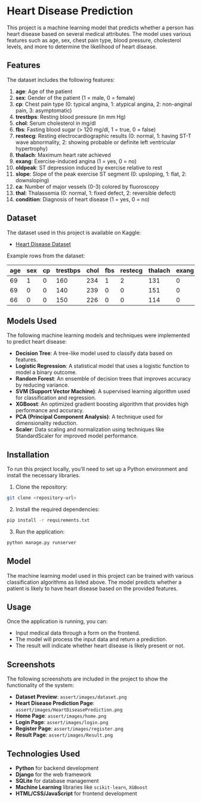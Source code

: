 # Heart Disease Prediction

This project is a machine learning model that predicts whether a person has heart disease based on several medical attributes. The model uses various features such as age, sex, chest pain type, blood pressure, cholesterol levels, and more to determine the likelihood of heart disease.

## Features

The dataset includes the following features:

1. **age**: Age of the patient
2. **sex**: Gender of the patient (1 = male, 0 = female)
3. **cp**: Chest pain type (0: typical angina, 1: atypical angina, 2: non-anginal pain, 3: asymptomatic)
4. **trestbps**: Resting blood pressure (in mm Hg)
5. **chol**: Serum cholesterol in mg/dl
6. **fbs**: Fasting blood sugar (> 120 mg/dl, 1 = true, 0 = false)
7. **restecg**: Resting electrocardiographic results (0: normal, 1: having ST-T wave abnormality, 2: showing probable or definite left ventricular hypertrophy)
8. **thalach**: Maximum heart rate achieved
9. **exang**: Exercise-induced angina (1 = yes, 0 = no)
10. **oldpeak**: ST depression induced by exercise relative to rest
11. **slope**: Slope of the peak exercise ST segment (0: upsloping, 1: flat, 2: downsloping)
12. **ca**: Number of major vessels (0-3) colored by fluoroscopy
13. **thal**: Thalassemia (0: normal, 1: fixed defect, 2: reversible defect)
14. **condition**: Diagnosis of heart disease (1 = yes, 0 = no)

## Dataset

The dataset used in this project is available on Kaggle:

- [Heart Disease Dataset](https://www.kaggle.com/datasets/johnsmith88/heart-disease-dataset)

Example rows from the dataset:

| age | sex | cp  | trestbps | chol | fbs | restecg | thalach | exang | oldpeak | slope | ca  | thal | condition |
| --- | --- | --- | -------- | ---- | --- | ------- | ------- | ----- | ------- | ----- | --- | ---- | --------- |
| 69  | 1   | 0   | 160      | 234  | 1   | 2       | 131     | 0     | 0.1     | 1     | 1   | 0    | 0         |
| 69  | 0   | 0   | 140      | 239  | 0   | 0       | 151     | 0     | 1.8     | 0     | 2   | 0    | 0         |
| 66  | 0   | 0   | 150      | 226  | 0   | 0       | 114     | 0     | 2.6     | 2     | 0   | 0    | 0         |

## Models Used

The following machine learning models and techniques were implemented to predict heart disease:

- **Decision Tree**: A tree-like model used to classify data based on features.
- **Logistic Regression**: A statistical model that uses a logistic function to model a binary outcome.
- **Random Forest**: An ensemble of decision trees that improves accuracy by reducing variance.
- **SVM (Support Vector Machine)**: A supervised learning algorithm used for classification and regression.
- **XGBoost**: An optimized gradient boosting algorithm that provides high performance and accuracy.
- **PCA (Principal Component Analysis)**: A technique used for dimensionality reduction.
- **Scaler**: Data scaling and normalization using techniques like StandardScaler for improved model performance.

## Installation

To run this project locally, you'll need to set up a Python environment and install the necessary libraries.

1. Clone the repository:

```bash
git clone <repository-url>
```

2. Install the required dependencies:

```bash
pip install -r requirements.txt
```

3. Run the application:

```bash
python manage.py runserver
```

## Model

The machine learning model used in this project can be trained with various classification algorithms as listed above. The model predicts whether a patient is likely to have heart disease based on the provided features.

## Usage

Once the application is running, you can:

- Input medical data through a form on the frontend.
- The model will process the input data and return a prediction.
- The result will indicate whether heart disease is likely present or not.

## Screenshots

The following screenshots are included in the project to show the functionality of the system:

- **Dataset Preview**: `assert/images/dataset.png`
- **Heart Disease Prediction Page**: `assert/images/HeartDiseasePrediction.png`
- **Home Page**: `assert/images/home.png`
- **Login Page**: `assert/images/login.png`
- **Register Page**: `assert/images/register.png`
- **Result Page**: `assert/images/Result.png`

## Technologies Used

- **Python** for backend development
- **Django** for the web framework
- **SQLite** for database management
- **Machine Learning** libraries like `scikit-learn`, `XGBoost`
- **HTML/CSS/JavaScript** for frontend development
